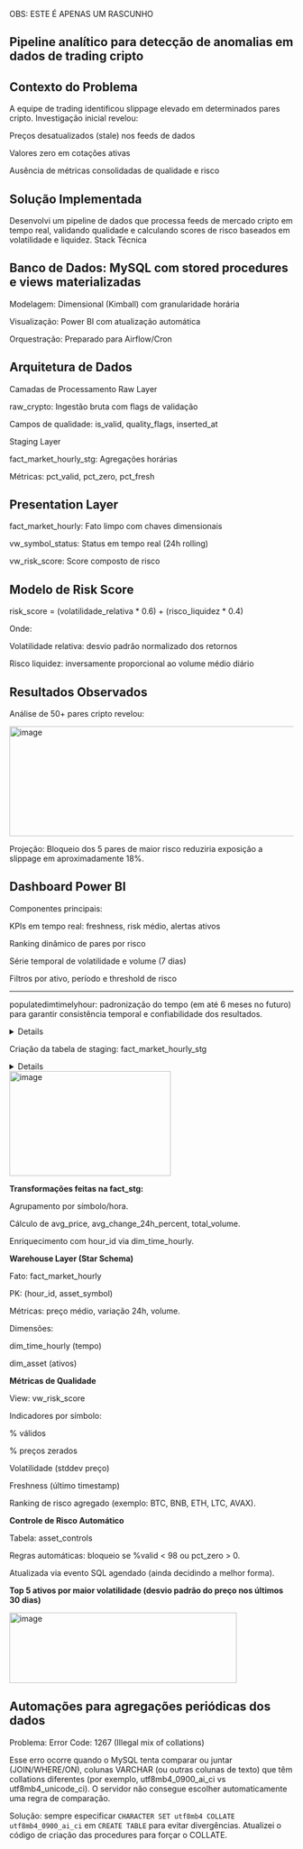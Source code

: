 OBS: ESTE É APENAS UM RASCUNHO

## Pipeline analítico para detecção de anomalias em dados de trading cripto

## Contexto do Problema
A equipe de trading identificou slippage elevado em determinados pares cripto. Investigação inicial revelou:

Preços desatualizados (stale) nos feeds de dados

Valores zero em cotações ativas

Ausência de métricas consolidadas de qualidade e risco

## Solução Implementada
Desenvolvi um pipeline de dados que processa feeds de mercado cripto em tempo real, validando qualidade e calculando scores de risco baseados em volatilidade e liquidez.
Stack Técnica

## Banco de Dados: MySQL com stored procedures e views materializadas
Modelagem: Dimensional (Kimball) com granularidade horária

Visualização: Power BI com atualização automática

Orquestração: Preparado para Airflow/Cron

## Arquitetura de Dados
Camadas de Processamento
Raw Layer

raw_crypto: Ingestão bruta com flags de validação

Campos de qualidade: is_valid, quality_flags, inserted_at

Staging Layer

fact_market_hourly_stg: Agregações horárias

Métricas: pct_valid, pct_zero, pct_fresh

## Presentation Layer

fact_market_hourly: Fato limpo com chaves dimensionais

vw_symbol_status: Status em tempo real (24h rolling)

vw_risk_score: Score composto de risco

## Modelo de Risk Score

risk_score = (volatilidade_relativa * 0.6) + (risco_liquidez * 0.4)

Onde:

Volatilidade relativa: desvio padrão normalizado dos retornos

Risco liquidez: inversamente proporcional ao volume médio diário

## Resultados Observados

Análise de 50+ pares cripto revelou:

<img width="879" height="195" alt="image" src="https://github.com/user-attachments/assets/91c92f46-bb4b-437e-8620-763d7dbdb48b" />


Projeção: Bloqueio dos 5 pares de maior risco reduziria exposição a slippage em aproximadamente 18%.

## Dashboard Power BI

Componentes principais:

KPIs em tempo real: freshness, risk médio, alertas ativos

Ranking dinâmico de pares por risco

Série temporal de volatilidade e volume (7 dias)

Filtros por ativo, período e threshold de risco

---------------------------------------------------------------------
populatedimtimelyhour: padronização do tempo (em até 6 meses no futuro) para garantir consistência temporal e confiabilidade dos resultados.

<details>

  ```
CREATE DEFINER=`Acelino`@`%` PROCEDURE `PopulateDimTimeHourly`()
BEGIN
    DECLARE start_dt DATETIME DEFAULT '2023-01-01 00:00:00';
    DECLARE end_dt DATETIME DEFAULT DATE_ADD(NOW(), INTERVAL 6 MONTH);
    DECLARE total_hours INT DEFAULT 0;

    SET total_hours = TIMESTAMPDIFF(HOUR, start_dt, end_dt);

    /* 
      Gera 0..total_hours usando cross-join de 5 dígitos (10^5 = 100000 valores).
      Ajuste número de níveis se precisar de >100k horas.
    */
    INSERT IGNORE INTO dim_time_hourly (
        hour_id, full_date, year, quarter, month, day, day_of_week, hour,
        is_weekend, is_month_end, is_quarter_end
    )
    SELECT
        CAST(DATE_FORMAT(DATE_ADD(start_dt, INTERVAL n HOUR), '%Y%m%d%H') AS UNSIGNED) AS hour_id,
        DATE(DATE_ADD(start_dt, INTERVAL n HOUR)) AS full_date,
        YEAR(DATE_ADD(start_dt, INTERVAL n HOUR)) AS year,
        QUARTER(DATE_ADD(start_dt, INTERVAL n HOUR)) AS quarter,
        MONTH(DATE_ADD(start_dt, INTERVAL n HOUR)) AS month,
        DAY(DATE_ADD(start_dt, INTERVAL n HOUR)) AS day,
        (WEEKDAY(DATE_ADD(start_dt, INTERVAL n HOUR)) + 1) AS day_of_week,  -- 1=Mon .. 7=Sun
        HOUR(DATE_ADD(start_dt, INTERVAL n HOUR)) AS hour,
        ((WEEKDAY(DATE_ADD(start_dt, INTERVAL n HOUR)) + 1) IN (6,7)) AS is_weekend, -- 6=Sat,7=Sun
        (DAY(DATE_ADD(start_dt, INTERVAL n HOUR)) = DAY(LAST_DAY(DATE_ADD(start_dt, INTERVAL n HOUR)))) AS is_month_end,
        (MONTH(DATE_ADD(start_dt, INTERVAL n HOUR)) IN (3,6,9,12) AND DAY(DATE_ADD(start_dt, INTERVAL n HOUR)) = DAY(LAST_DAY(DATE_ADD(start_dt, INTERVAL n HOUR)))) AS is_quarter_end
    FROM (
        SELECT (a.n + b.n*10 + c.n*100 + d.n*1000 + e.n*10000) AS n
        FROM (SELECT 0 AS n UNION ALL SELECT 1 UNION ALL SELECT 2 UNION ALL SELECT 3 UNION ALL SELECT 4 UNION ALL SELECT 5 UNION ALL SELECT 6 UNION ALL SELECT 7 UNION ALL SELECT 8 UNION ALL SELECT 9) a,
             (SELECT 0 AS n UNION ALL SELECT 1 UNION ALL SELECT 2 UNION ALL SELECT 3 UNION ALL SELECT 4 UNION ALL SELECT 5 UNION ALL SELECT 6 UNION ALL SELECT 7 UNION ALL SELECT 8 UNION ALL SELECT 9) b,
             (SELECT 0 AS n UNION ALL SELECT 1 UNION ALL SELECT 2 UNION ALL SELECT 3 UNION ALL SELECT 4 UNION ALL SELECT 5 UNION ALL SELECT 6 UNION ALL SELECT 7 UNION ALL SELECT 8 UNION ALL SELECT 9) c,
             (SELECT 0 AS n UNION ALL SELECT 1 UNION ALL SELECT 2 UNION ALL SELECT 3 UNION ALL SELECT 4 UNION ALL SELECT 5 UNION ALL SELECT 6 UNION ALL SELECT 7 UNION ALL SELECT 8 UNION ALL SELECT 9) d,
             (SELECT 0 AS n UNION ALL SELECT 1 UNION ALL SELECT 2 UNION ALL SELECT 3 UNION ALL SELECT 4 UNION ALL SELECT 5 UNION ALL SELECT 6 UNION ALL SELECT 7 UNION ALL SELECT 8 UNION ALL SELECT 9) e
    ) nums
    WHERE n BETWEEN 0 AND total_hours
    ORDER BY n;
END
```
</details>


Criação da tabela de staging: fact_market_hourly_stg

<details>

  ```
CREATE TABLE IF NOT EXISTS fact_market_hourly_stg (
  hour_ts DATETIME NOT NULL,
  hour_id BIGINT DEFAULT NULL,
  asset_symbol VARCHAR(64) NOT NULL,
  cnt_obs INT,
  avg_price DECIMAL(30,10),
  avg_change_24h_percent DOUBLE,
  total_volume DOUBLE,
  price_stddev DOUBLE,
  pct_valid DECIMAL(6,4),
  ingest_ts TIMESTAMP DEFAULT CURRENT_TIMESTAMP,
  PRIMARY KEY (hour_ts, asset_symbol)
) ENGINE=InnoDB DEFAULT CHARSET=utf8mb4;
```
</details>

<img width="286" height="186" alt="image" src="https://github.com/user-attachments/assets/ead5c0c3-2a75-481e-92f3-04cac4bdd7d3" />

**Transformações feitas na fact_stg:**

Agrupamento por símbolo/hora.

Cálculo de avg_price, avg_change_24h_percent, total_volume.

Enriquecimento com hour_id via dim_time_hourly.


**Warehouse Layer (Star Schema)**

Fato: fact_market_hourly

PK: (hour_id, asset_symbol)

Métricas: preço médio, variação 24h, volume.

Dimensões:

dim_time_hourly (tempo)

dim_asset (ativos)


**Métricas de Qualidade**

View: vw_risk_score

Indicadores por símbolo:

% válidos

% preços zerados

Volatilidade (stddev preço)

Freshness (último timestamp)

Ranking de risco agregado (exemplo: BTC, BNB, ETH, LTC, AVAX).

**Controle de Risco Automático**

Tabela: asset_controls

Regras automáticas: bloqueio se %valid < 98 ou pct_zero > 0.

Atualizada via evento SQL agendado (ainda decidindo a melhor forma).

**Top 5 ativos por maior volatilidade (desvio padrão do preço nos últimos 30 dias)**

<img width="403" height="125" alt="image" src="https://github.com/user-attachments/assets/f5d5e882-6b7c-4248-aa02-2e9b4c3e78a2" />

## Automações para agregações periódicas dos dados

Problema: Error Code: 1267 (Illegal mix of collations)

Esse erro ocorre quando o MySQL tenta comparar ou juntar (JOIN/WHERE/ON), colunas VARCHAR (ou outras colunas de texto) que têm collations diferentes (por exemplo, utf8mb4_0900_ai_ci vs utf8mb4_unicode_ci). O servidor não consegue escolher automaticamente uma regra de comparação.

Solução: sempre especificar ```CHARACTER SET utf8mb4 COLLATE utf8mb4_0900_ai_ci``` em ```CREATE TABLE``` para evitar divergências. Atualizei o código de criação das procedures para forçar o COLLATE.



